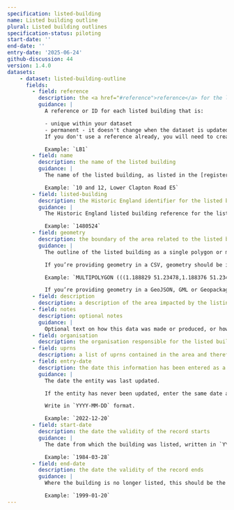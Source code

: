 ```yaml
---
specification: listed-building
name: Listed building outline
plural: Listed building outlines
specification-status: piloting
start-date: ''
end-date: ''
entry-date: '2025-06-24'
github-discussion: 44
version: 1.4.0
datasets:
    - dataset: listed-building-outline
      fields:
        - field: reference
          description: the <a href="#reference">reference</a> for the listed building
          guidance: |
            A reference or ID for each listed building that is:

            - unique within your dataset
            - permanent - it doesn't change when the dataset is updated
            If you don't use a reference already, you will need to create one. It can be the Historic England reference used in the [register of listed buildings](https://historicengland.org.uk/listing/the-list/), or a short set of letters or numbers.

            Example: `LB1`
        - field: name
          description: the name of the listed building
          guidance: |
            The name of the listed building, as listed in the [register of listed buildings](https://historicengland.org.uk/listing/the-list/).

            Example: `10 and 12, Lower Clapton Road E5`
        - field: listed-building
          description: the Historic England identifier for the listed building, for example <a href="https://historicengland.org.uk/listing/the-list/list-entry/1024710" class="govuk-link">1024710</a>
          guidance: |
            The Historic England listed building reference for the listed building. This is recorded in the [register of listed buildings](https://historicengland.org.uk/listing/the-list/) as "List Entry Number".

            Example: `1480524`
        - field: geometry
          description: the boundary of the area related to the listed building. Use curtilage (according to the <a href="https://historicengland.org.uk/images-books/publications/listed-buildings-and-curtilage-advice-note-10/heag125-listed-buildings-and-curtilage/" class="govuk-link">Historic England advice note</a>) if it’s available.
          guidance: |
            The outline of the listed building as a single polygon or multipolygon value. All points in the polygon must be in the WGS84 coordinate reference system.

            If you’re providing geometry in a CSV, geometry should be in well-known text (WKT).

            Example: `MULTIPOLYGON (((1.188829 51.23478,1.188376 51.234909,1.188381 51.234917,1.187912 51.235022...`

            If you’re providing geometry in a GeoJSON, GML or Geopackage, use the associated geometry format.
        - field: description
          description: a description of the area impacted by the listing
        - field: notes
          description: optional notes
          guidance: |
            Optional text on how this data was made or produced, or how it can be interpreted.
        - field: organisation
          description: the organisation responsible for the listed building
        - field: uprns
          description: a list of uprns contained in the area and therefore affected by the listing
        - field: entry-date
          description: the date this information has been entered as a record
          guidance: |
            The date the entity was last updated.

            If the entity has never been updated, enter the same date as start-date.

            Write in `YYYY-MM-DD` format.

            Example: `2022-12-20`
        - field: start-date
          description: the date the validity of the record starts
          guidance: |
            The date from which the building was listed, written in `YYYY-MM-DD` format.

            Example: `1984-03-28`
        - field: end-date
          description: the date the validity of the record ends
          guidance: |
            Where the building is no longer listed, this should be the date that it was [no longer in effect](https://standards.planning-data.dev/principles/#we-shouldn%E2%80%99t-delete-entries-in-a-register), written in YYYY-MM-DD format. If it's still listed, leave the cell blank.

            Example: `1999-01-20`
---
```

